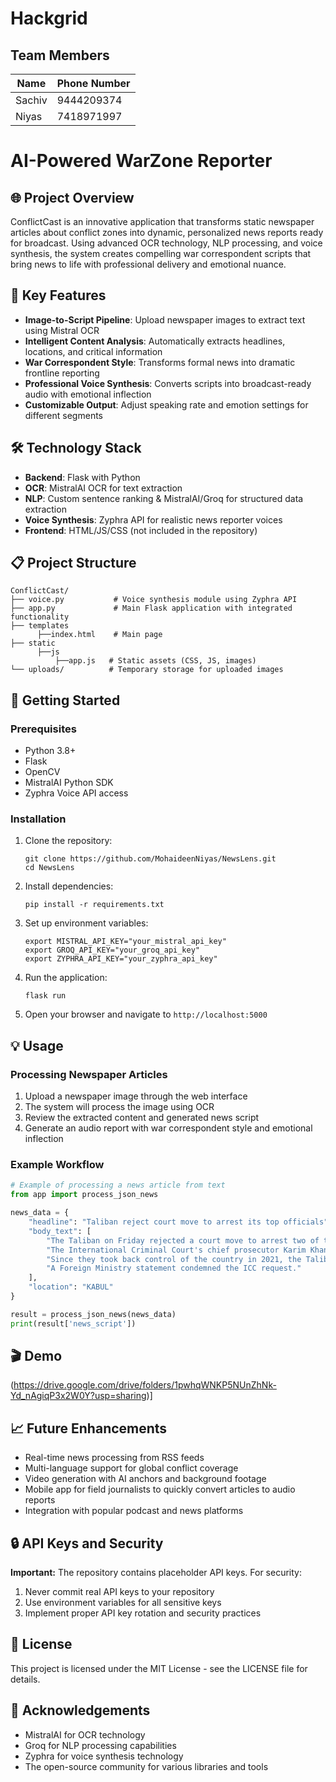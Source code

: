 # Hackgrid

## Team Members

| Name   | Phone Number |
|--------|--------------|
| Sachiv | 9444209374   |
| Niyas  | 7418971997   |

#  AI-Powered  WarZone Reporter

## 🌐 Project Overview

ConflictCast is an innovative application that transforms static newspaper articles about conflict zones into dynamic, personalized news reports ready for broadcast. Using advanced OCR technology, NLP processing, and voice synthesis, the system creates compelling war correspondent scripts that bring news to life with professional delivery and emotional nuance.

## 🔑 Key Features

- **Image-to-Script Pipeline**: Upload newspaper images to extract text using Mistral OCR
- **Intelligent Content Analysis**: Automatically extracts headlines, locations, and critical information
- **War Correspondent Style**: Transforms formal news into dramatic frontline reporting
- **Professional Voice Synthesis**: Converts scripts into broadcast-ready audio with emotional inflection
- **Customizable Output**: Adjust speaking rate and emotion settings for different segments

## 🛠️ Technology Stack

- **Backend**: Flask with Python
- **OCR**: MistralAI OCR for text extraction
- **NLP**: Custom sentence ranking & MistralAI/Groq for structured data extraction
- **Voice Synthesis**: Zyphra API for realistic news reporter voices
- **Frontend**: HTML/JS/CSS (not included in the repository)

## 📋 Project Structure

```
ConflictCast/
├── voice.py           # Voice synthesis module using Zyphra API
├── app.py             # Main Flask application with integrated functionality
├── templates
      ├──index.html    # Main page
├── static
      ├──js
          ├──app.js   # Static assets (CSS, JS, images)
└── uploads/          # Temporary storage for uploaded images
```

## 🚀 Getting Started

### Prerequisites

- Python 3.8+
- Flask
- OpenCV
- MistralAI Python SDK
- Zyphra Voice API access

### Installation

1. Clone the repository:
   ```
   git clone https://github.com/MohaideenNiyas/NewsLens.git
   cd NewsLens
   ```

2. Install dependencies:
   ```
   pip install -r requirements.txt
   ```

3. Set up environment variables:
   ```
   export MISTRAL_API_KEY="your_mistral_api_key"
   export GROQ_API_KEY="your_groq_api_key"
   export ZYPHRA_API_KEY="your_zyphra_api_key"
   ```

4. Run the application:
   ```
   flask run
   ```

5. Open your browser and navigate to `http://localhost:5000`

## 💡 Usage

### Processing Newspaper Articles

1. Upload a newspaper image through the web interface
2. The system will process the image using OCR
3. Review the extracted content and generated news script
4. Generate an audio report with war correspondent style and emotional inflection

### Example Workflow

```python
# Example of processing a news article from text
from app import process_json_news

news_data = {
    "headline": "Taliban reject court move to arrest its top officials",
    "body_text": [
        "The Taliban on Friday rejected a court move to arrest two of their top officials for persecuting women, accusing the court of baseless accusations and misbehaviour.",
        "The International Criminal Court's chief prosecutor Karim Khan announced on Thursday he had requested arrest warrants for two top Taliban officials, including the leader Hibatullah Akhundzada.",
        "Since they took back control of the country in 2021, the Taliban have barred women from jobs, most public spaces and education beyond sixth grade.",
        "A Foreign Ministry statement condemned the ICC request."
    ],
    "location": "KABUL"
}

result = process_json_news(news_data)
print(result['news_script'])
```

## 🎬 Demo

(https://drive.google.com/drive/folders/1pwhqWNKP5NUnZhNk-Yd_nAgiqP3x2W0Y?usp=sharing)]

## 📈 Future Enhancements

- Real-time news processing from RSS feeds
- Multi-language support for global conflict coverage
- Video generation with AI anchors and background footage
- Mobile app for field journalists to quickly convert articles to audio reports
- Integration with popular podcast and news platforms

## 🔒 API Keys and Security

**Important:** The repository contains placeholder API keys. For security:

1. Never commit real API keys to your repository
2. Use environment variables for all sensitive keys
3. Implement proper API key rotation and security practices


## 📄 License

This project is licensed under the MIT License - see the LICENSE file for details.

## 🙏 Acknowledgements

- MistralAI for OCR technology
- Groq for NLP processing capabilities
- Zyphra for voice synthesis technology
- The open-source community for various libraries and tools
